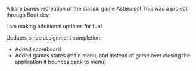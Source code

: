 A bare bones recreation of the classic game Asteroids! This was a project through Boot.dev.

I am making additional updates for fun!

Updates since assignment completion:

- Added scoreboard
- Added games states (main menu, and instead of game over closing the application it bounces back to menu)